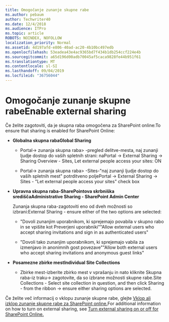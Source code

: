 ```yaml
---
title: Omogočanje zunanje skupne rabe
ms.author: pebaum
author: Techwriter40
ms.date: 12/4/2018
ms.audience: ITPro
ms.topic: article
ROBOTS: NOINDEX, NOFOLLOW
localization_priority: Normal
ms.assetid: 4d197afd-e806-40ad-ac20-4b10bc497edb
ms.openlocfilehash: 53eadea43e4ac9365bd7f434b1db254ccf224e4b
ms.sourcegitcommit: a65d196d00adb70045af5caca9828fe44b951f61
ms.translationtype: MT
ms.contentlocale: sl-SI
ms.lasthandoff: 09/04/2019
ms.locfileid: "36756044"
---
```

# <a name="enable-external-sharing"></a><span data-ttu-id="69e83-102">Omogočanje zunanje skupne rabe</span><span class="sxs-lookup"><span data-stu-id="69e83-102">Enable external sharing</span></span>

 <span data-ttu-id="69e83-103">Če želite zagotoviti, da je skupna raba omogočena za SharePoint online:</span><span class="sxs-lookup"><span data-stu-id="69e83-103">To ensure that sharing is enabled for SharePoint Online:</span></span>
  
- <span data-ttu-id="69e83-104">**Globalna skupna raba**</span><span class="sxs-lookup"><span data-stu-id="69e83-104">**Global Sharing**</span></span>
    
  - <span data-ttu-id="69e83-105">Portal-\> zunanja skupna raba\> -pregled delitve-mesta, naj zunanji ljudje dostop do vaših spletnih strani: na</span><span class="sxs-lookup"><span data-stu-id="69e83-105">Portal -\> External Sharing -\> Sharing Overview - Sites, Let external people access your sites: ON</span></span>
    
  - <span data-ttu-id="69e83-106">Portal-\> zunanja skupna raba\> -Sites-"naj zunanji ljudje dostop do vaših spletnih mest" potrditveno polje</span><span class="sxs-lookup"><span data-stu-id="69e83-106">Portal -\> External Sharing -\> Sites - "Let external people access your sites" check box</span></span>
    
- <span data-ttu-id="69e83-107">**Upravna skupna raba-SharePointova skrbniška središča**</span><span class="sxs-lookup"><span data-stu-id="69e83-107">**Administrative Sharing - SharePoint Admin Center**</span></span>
    
    <span data-ttu-id="69e83-108">Zunanja skupna raba-zagotoviti eno od dveh možnosti so izbrani:</span><span class="sxs-lookup"><span data-stu-id="69e83-108">External Sharing - ensure either of the two options are selected:</span></span>
    
  - <span data-ttu-id="69e83-109">"Dovoli zunanjim uporabnikom, ki sprejemajo povabila v skupno rabo in se vpišite kot Preverjeni uporabniki"</span><span class="sxs-lookup"><span data-stu-id="69e83-109">"Allow external users who accept sharing invitations and sign in as authenticated users"</span></span>
    
  - <span data-ttu-id="69e83-110">"Dovoli tako zunanjim uporabnikom, ki sprejemajo vabila za izmenjavo in anonimnih gost povezave"</span><span class="sxs-lookup"><span data-stu-id="69e83-110">"Allow both external users who accept sharing invitations and anonymous guest links"</span></span>
    
- <span data-ttu-id="69e83-111">**Posamezne zbirke mest**</span><span class="sxs-lookup"><span data-stu-id="69e83-111">**Individual Site Collections**</span></span>
    
  - <span data-ttu-id="69e83-112">Zbirke mest-izberite zbirko mest v vprašanju in nato kliknite Skupna raba-iz traku-\> zagotovite, da so izbrane možnosti skupne rabe.</span><span class="sxs-lookup"><span data-stu-id="69e83-112">Site Collections - Select site collection in question, and then click Sharing - from the ribbon -\> ensure either sharing options are selected.</span></span>
    
<span data-ttu-id="69e83-113">Če želite več informacij o vklopu zunanje skupne rabe, glejte [Vklop ali izklop zunanje skupne rabe za SharePoint online.](https://go.microsoft.com/fwlink/?linkid=2047681&amp;clcid=0x409)</span><span class="sxs-lookup"><span data-stu-id="69e83-113">For additional information on how to turn on external sharing, see [Turn external sharing on or off for SharePoint Online.](https://go.microsoft.com/fwlink/?linkid=2047681&amp;clcid=0x409)</span></span>
  

